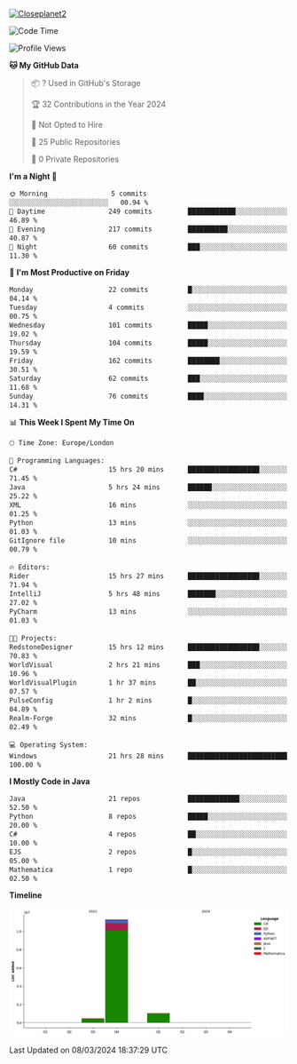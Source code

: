[![Closeplanet2](https://github-readme-stats.vercel.app/api?username=Closeplanet2&show_icons=true&theme=tokyonight&count_private=true)]([https://github.com/Closeplanet2])

<!--START_SECTION:waka-->
![Code Time](http://img.shields.io/badge/Code%20Time-418%20hrs%2033%20mins-blue)

![Profile Views](http://img.shields.io/badge/Profile%20Views-0-blue)

**🐱 My GitHub Data** 

> 📦 ? Used in GitHub's Storage 
 > 
> 🏆 32 Contributions in the Year 2024
 > 
> 🚫 Not Opted to Hire
 > 
> 📜 25 Public Repositories 
 > 
> 🔑 0 Private Repositories 
 > 
**I'm a Night 🦉** 

```text
🌞 Morning                5 commits           ░░░░░░░░░░░░░░░░░░░░░░░░░   00.94 % 
🌆 Daytime                249 commits         ████████████░░░░░░░░░░░░░   46.89 % 
🌃 Evening                217 commits         ██████████░░░░░░░░░░░░░░░   40.87 % 
🌙 Night                  60 commits          ███░░░░░░░░░░░░░░░░░░░░░░   11.30 % 
```
📅 **I'm Most Productive on Friday** 

```text
Monday                   22 commits          █░░░░░░░░░░░░░░░░░░░░░░░░   04.14 % 
Tuesday                  4 commits           ░░░░░░░░░░░░░░░░░░░░░░░░░   00.75 % 
Wednesday                101 commits         █████░░░░░░░░░░░░░░░░░░░░   19.02 % 
Thursday                 104 commits         █████░░░░░░░░░░░░░░░░░░░░   19.59 % 
Friday                   162 commits         ████████░░░░░░░░░░░░░░░░░   30.51 % 
Saturday                 62 commits          ███░░░░░░░░░░░░░░░░░░░░░░   11.68 % 
Sunday                   76 commits          ████░░░░░░░░░░░░░░░░░░░░░   14.31 % 
```


📊 **This Week I Spent My Time On** 

```text
🕑︎ Time Zone: Europe/London

💬 Programming Languages: 
C#                       15 hrs 20 mins      ██████████████████░░░░░░░   71.45 % 
Java                     5 hrs 24 mins       ██████░░░░░░░░░░░░░░░░░░░   25.22 % 
XML                      16 mins             ░░░░░░░░░░░░░░░░░░░░░░░░░   01.25 % 
Python                   13 mins             ░░░░░░░░░░░░░░░░░░░░░░░░░   01.03 % 
GitIgnore file           10 mins             ░░░░░░░░░░░░░░░░░░░░░░░░░   00.79 % 

🔥 Editors: 
Rider                    15 hrs 27 mins      ██████████████████░░░░░░░   71.94 % 
IntelliJ                 5 hrs 48 mins       ███████░░░░░░░░░░░░░░░░░░   27.02 % 
PyCharm                  13 mins             ░░░░░░░░░░░░░░░░░░░░░░░░░   01.03 % 

🐱‍💻 Projects: 
RedstoneDesigner         15 hrs 12 mins      ██████████████████░░░░░░░   70.83 % 
WorldVisual              2 hrs 21 mins       ███░░░░░░░░░░░░░░░░░░░░░░   10.96 % 
WorldVisualPlugin        1 hr 37 mins        ██░░░░░░░░░░░░░░░░░░░░░░░   07.57 % 
PulseConfig              1 hr 2 mins         █░░░░░░░░░░░░░░░░░░░░░░░░   04.89 % 
Realm-Forge              32 mins             █░░░░░░░░░░░░░░░░░░░░░░░░   02.49 % 

💻 Operating System: 
Windows                  21 hrs 28 mins      █████████████████████████   100.00 % 
```

**I Mostly Code in Java** 

```text
Java                     21 repos            █████████████░░░░░░░░░░░░   52.50 % 
Python                   8 repos             █████░░░░░░░░░░░░░░░░░░░░   20.00 % 
C#                       4 repos             ██░░░░░░░░░░░░░░░░░░░░░░░   10.00 % 
EJS                      2 repos             █░░░░░░░░░░░░░░░░░░░░░░░░   05.00 % 
Mathematica              1 repo              █░░░░░░░░░░░░░░░░░░░░░░░░   02.50 % 
```



**Timeline**

![Lines of Code chart](https://raw.githubusercontent.com/Closeplanet2/Closeplanet2/main/assets/bar_graph.png)


 Last Updated on 08/03/2024 18:37:29 UTC
<!--END_SECTION:waka-->
